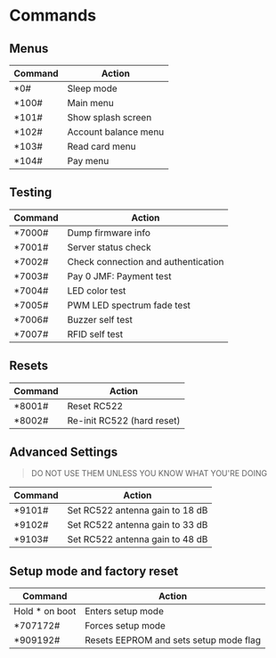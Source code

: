 # Commands
        
## Menus

|Command | Action               |
|--------|----------------------|
| *0#    | Sleep mode |
| *100#  | Main menu |
| *101#  | Show splash screen |
| *102#  | Account balance menu |
| *103#  | Read card menu |
| *104#  | Pay menu |
        
## Testing

|Command | Action               |
|--------|----------------------|
| *7000# | Dump firmware info |
| *7001# | Server status check |
| *7002# | Check connection and authentication |
| *7003# | Pay 0 JMF: Payment test |
| *7004# | LED color test |
| *7005# | PWM LED spectrum fade test |
| *7006# | Buzzer self test |
| *7007# | RFID self test |

## Resets

|Command | Action               |
|--------|----------------------|
| *8001# | Reset RC522 |
| *8002# | Re-init RC522 (hard reset) |

## Advanced Settings

> DO NOT USE THEM UNLESS YOU KNOW WHAT YOU'RE DOING

|Command | Action                          |
|--------|---------------------------------|
| *9101# | Set RC522 antenna gain to 18 dB |
| *9102# | Set RC522 antenna gain to 33 dB |
| *9103# | Set RC522 antenna gain to 48 dB |

## Setup mode and factory reset

|Command   | Action                          |
|----------|---------------------------------|
| Hold * on boot | Enters setup mode |
| *707172# | Forces setup mode |
| *909192# | Resets EEPROM and sets setup mode flag |
